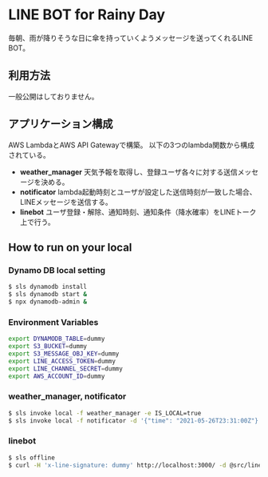 # LINE BOT for Rainy Day
毎朝、雨が降りそうな日に傘を持っていくようメッセージを送ってくれるLINE BOT。

## 利用方法
一般公開はしておりません。

## アプリケーション構成
AWS LambdaとAWS API Gatewayで構築。
以下の3つのlambda関数から構成されている。

- **weather_manager**
天気予報を取得し、登録ユーザ各々に対する送信メッセージを決める。
- **notificator**
lambda起動時刻とユーザが設定した送信時刻が一致した場合、LINEメッセージを送信する。
- **linebot**
ユーザ登録・解除、通知時刻、通知条件（降水確率）をLINEトーク上で行う。


## How to run on your local

### Dynamo DB local setting

```sh
$ sls dynamodb install
$ sls dynamodb start &
$ npx dynamodb-admin &
```

### Environment Variables

```sh
export DYNAMODB_TABLE=dummy
export S3_BUCKET=dummy
export S3_MESSAGE_OBJ_KEY=dummy
export LINE_ACCESS_TOKEN=dummy
export LINE_CHANNEL_SECRET=dummy
export AWS_ACCOUNT_ID=dummy
```

### weather_manager, notificator

```sh
$ sls invoke local -f weather_manager -e IS_LOCAL=true
$ sls invoke local -f notificator -d '{"time": "2021-05-26T23:31:00Z"}' -e IS_LOCAL=true
```

### linebot

```sh
$ sls offline
$ curl -H 'x-line-signature: dummy' http://localhost:3000/ -d @src/linebot/testdata.json
```
